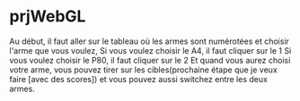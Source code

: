 # prjWebGL

Au début, il faut aller sur le tableau où les armes sont numérotées et choisir l'arme que vous voulez, 
Si vous voulez choisir le A4, il faut cliquer sur le 1
Si vous voulez choisir le P80, il faut cliquer sur le 2
Et quand vous aurez choisi votre arme, vous pouvez tirer sur les cibles(prochaine étape que je veux faire [avec des scores]) et vous pouvez aussi switchez entre les deux armes.